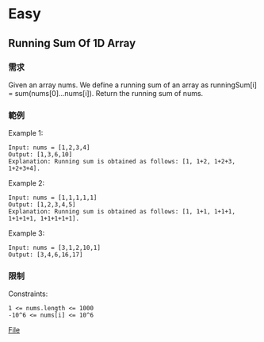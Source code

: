 # Easy
## Running Sum Of 1D Array
### 需求
Given an array nums. We define a running sum of an array as runningSum[i] = sum(nums[0]…nums[i]).
Return the running sum of nums.
### 範例
Example 1:
```
Input: nums = [1,2,3,4]
Output: [1,3,6,10]
Explanation: Running sum is obtained as follows: [1, 1+2, 1+2+3, 1+2+3+4].
```
Example 2:
```
Input: nums = [1,1,1,1,1]
Output: [1,2,3,4,5]
Explanation: Running sum is obtained as follows: [1, 1+1, 1+1+1, 1+1+1+1, 1+1+1+1+1].
```
Example 3:
```
Input: nums = [3,1,2,10,1]
Output: [3,4,6,16,17]
```
### 限制
Constraints:
```
1 <= nums.length <= 1000
-10^6 <= nums[i] <= 10^6
```
[File](/easy/RunningSumOfArray.java)